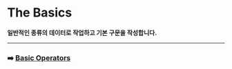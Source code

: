 # The Basics
**일반적인 종류의 데이터로 작업하고 기본 구문을 작성합니다.**





***
### ➡️ [Basic Operators](https://github.com/DevWooHyeon/iOS_Documentation/blob/main/Swift%20Documentation/Swift%20Language%20guide/2.Basic%20Operators.md)
